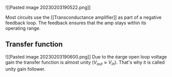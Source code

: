 ![[Pasted image 20230203190522.png]]

Most circuits use the [[Transconductance amplifier]] as part of a negative feedback loop. The feedback ensures that the amp stays within its operating range. 



## Transfer function 
![[Pasted image 20230203190600.png]]
Due to the éarge open loop voltage gain the transfer function is almost unity ($V_{out}\approx V_{in}$). That's why it is called unity gain follower.
